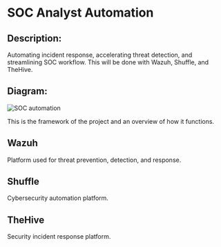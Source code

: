 <h1>SOC Analyst Automation</h1>

<h2>Description:</h2>

Automating incident response, accelerating threat detection, and streamlining SOC workflow. This will be done with Wazuh, Shuffle, and TheHive.

<h2>Diagram:</h2>

![SOC automation](https://github.com/ntieu4328/SOC-Analyst-Automation/assets/156137990/0d00116c-fdc5-4afa-aa44-20ca04e1a6f2)

This is the framework of the project and an overview of how it functions.

<h2>Wazuh</h2>

Platform used for threat prevention, detection, and response.

<h2>Shuffle</h2>

Cybersecurity automation platform.

<h2>TheHive</h2>

Security incident response platform.
